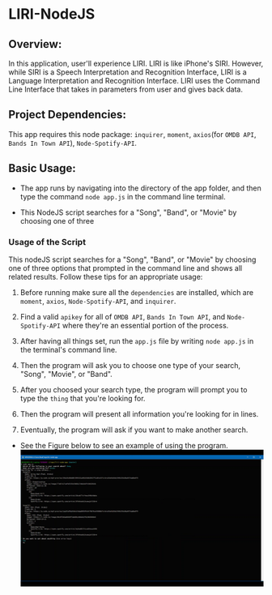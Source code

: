 # LIRI-NodeJS

## Overview:
In this application, user'll experience LIRI. LIRI is like iPhone's SIRI. However, while SIRI is a Speech Interpretation and Recognition Interface, LIRI is a Language Interpretation and Recognition Interface. LIRI uses the Command Line Interface that takes in parameters from user and gives back data.

## Project Dependencies:
This app requires this node package: `inquirer`, `moment`, `axios`(for `OMDB API`, `Bands In Town API`), `Node-Spotify-API`.

## Basic Usage:
* The app runs by navigating into the directory of the app folder, and then type the command  `node app.js` in the command line terminal.

* This NodeJS script searches for a "Song", "Band", or "Movie" by choosing one of three

### Usage of the Script
This nodeJS script searches for a "Song", "Band", or "Movie" by choosing one of three options that prompted in the command line and shows all related results. Follow these tips for an appropriate usage:

  1. Before running make sure all the `dependencies` are installed, which are `moment`, `axios`, `Node-Spotify-API`, and `inquirer`.

  2. Find a valid `apikey` for all of `OMDB API`, `Bands In Town API`, and `Node-Spotify-API` where they're an essential portion of the process.

  3. After having all things set, run the `app.js` file by writing `node app.js` in the terminal's command line.

  4. Then the program will ask you to choose one type of your search, "Song", "Movie", or "Band".

  5. After you choosed your search type, the program will prompt you to type the `thing` that you're looking for.

  6. Then the program will present all information you're looking for in lines.

  7. Eventually, the program will ask if you want to make another search.
  
* See the Figure below to see an example of using the program.
![LIRI-App Example](./images/example.png)
